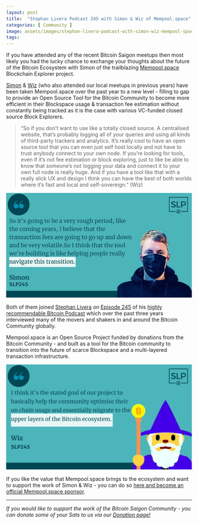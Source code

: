 ```yaml
---
layout: post
title:  "Stephan Livera Podcast 245 with Simon & Wiz of Mempool.space"
categories: [ Community ]
image: assets/images/stephan-livera-podcast-with-simon-wiz-mempool-space.jpg
tags:
---
```


If you have attended any of the recent Bitcoin Saigon meetups then most likely you had the lucky chance to exchange your thoughts about the future of the Bitcoin Ecosystem with Simon of the trailblazing [Mempool.space](https://mempool.space/) Blockchain Explorer project.

[Simon](http://www.twitter.com/softsimon_) & [Wiz](http://www.twitter.com/wiz) (who also attended our local meetups in previous years) have been taken Mempool.space over the past year to a new level - filling to gap to provide an Open Source Tool for the Bitcoin Community to become more efficient in their Blockspace usage & transaction fee estimation without constantly being tracked as it is the case with various VC-funded closed source Block Explorers.

> “So if you don’t want to use like a totally closed source. A centralised website, that’s probably logging all of your queries and using all kinds of third-party trackers and analytics. It’s really cool to have an open source tool that you can even just self host locally and not have to trust anybody connect to your own node. If you’re looking for tools, even if it’s not fee estimation or block exploring, just to like be able to know that someone’s not logging your data and connect it to your own full node is really huge. And if you have a tool like that with a really slick UX and design I think you can have the best of both worlds where it’s fast and local and self-sovereign.” (Wiz)

![](/assets/images/stephan-livera-podcast-with-simon-wiz-mempool-space-1.jpg)

Both of them joined [Stephan Livera](http://www.twitter.com/stephanlivera) on [Episode 245](https://stephanlivera.com/episode/245/) of his [highly recommendable Bitcoin Podcast](https://stephanlivera.com/episodes/) which over the past three years interviewed many of the movers and shakers in and around the Bitcoin Community globally.

Mempool.space is an Open Source Project funded by donations from the Bitcoin Community - and built as a tool for the Bitcoin community to transition into the future of scarce Blockspace and a multi-layered transaction infrastructure.

![](/assets/images/stephan-livera-podcast-with-simon-wiz-mempool-space-2.jpg)

If you like the value that Mempool.space brings to the ecosystem and want to support the work of Simon & Wiz - you can do so [here and become an official Mempool.space sponsor](https://mempool.space/about).

------------

*If you would like to support the work of the Bitcoin Saigon Community - you can donate some of your Sats to us via our [Donation page!](https://bitcoinsaigon.org/donate-satoshis)*

